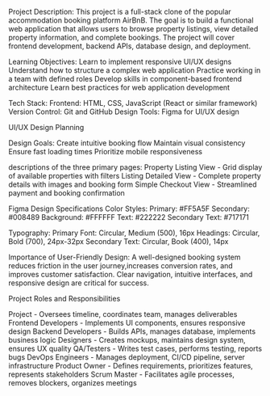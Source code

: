 Project Description:
This project is a full-stack clone of the popular accommodation booking platform 
AirBnB. The goal is to build a functional web application that allows users to browse 
property listings, view detailed property information, and complete bookings. The 
project will cover frontend development, backend APIs, database design, and deployment.

Learning Objectives:
Learn to implement responsive UI/UX designs
Understand how to structure a complex web application
Practice working in a team with defined roles
Develop skills in component-based frontend architecture
Learn best practices for web application development


Tech Stack:
Frontend: HTML, CSS, JavaScript (React or similar framework)
Version Control: Git and GitHub
Design Tools: Figma for UI/UX design


UI/UX Design Planning

Design Goals:
Create intuitive booking flow
Maintain visual consistency
Ensure fast loading times
Prioritize mobile responsiveness

descriptions of the three primary pages:
Property Listing View - Grid display of available properties with filters
Listing Detailed View - Complete property details with images and booking form
Simple Checkout View - Streamlined payment and booking confirmation

Figma Design Specifications
Color Styles:
Primary: #FF5A5F
Secondary: #008489
Background: #FFFFFF
Text: #222222
Secondary Text: #717171

Typography:
Primary Font: Circular, Medium (500), 16px
Headings: Circular, Bold (700), 24px-32px
Secondary Text: Circular, Book (400), 14px

Importance of User-Friendly Design:
A well-designed booking system reduces friction in the user journey,increases 
conversion rates, and improves customer satisfaction. Clear navigation, intuitive 
interfaces, and responsive design are critical for success.


Project Roles and Responsibilities

Project  -	Oversees timeline, coordinates team, manages deliverables
Frontend Developers - Implements UI components, ensures responsive design
Backend Developers	- Builds APIs, manages database, implements business logic
Designers - Creates mockups, maintains design system, ensures UX quality
QA/Testers - Writes test cases, performs testing, reports bugs
DevOps Engineers - Manages deployment, CI/CD pipeline, server infrastructure
Product Owner - Defines requirements, prioritizes features, represents stakeholders
Scrum Master - Facilitates agile processes, removes blockers, organizes meetings
